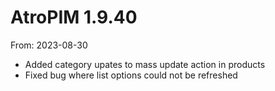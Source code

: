 # AtroPIM 1.9.40
From: 2023-08-30

* Added category upates to mass update action in products
* Fixed bug where list options could not be refreshed
